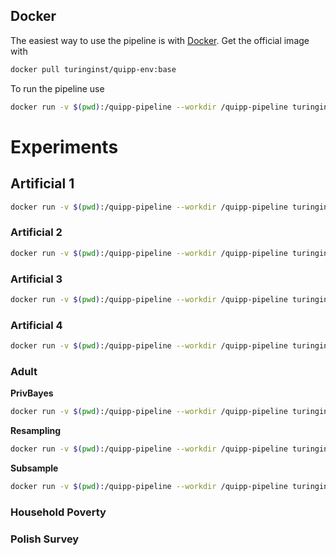 ## Docker
The easiest way to use the pipeline is with [Docker](https://www.docker.com/). Get the official image with

```bash
docker pull turinginst/quipp-env:base
```

To run the pipeline use
```bash
docker run -v $(pwd):/quipp-pipeline --workdir /quipp-pipeline turinginst/quipp-env:base make
```

# Experiments


## Artificial 1

```bash
docker run -v $(pwd):/quipp-pipeline --workdir /quipp-pipeline turinginst/quipp-env:base python examples/privbayes-artificial_1-ensemble/privbayes-artificial_1-ensemble.py -n 25 -f -k 3 -e 0.0001,0.001,0.01,0.1,0.4,1.0,4.0,10.0 -r 
```

### Artificial 2

```bash
docker run -v $(pwd):/quipp-pipeline --workdir /quipp-pipeline turinginst/quipp-env:base python examples/privbayes-artificial_2-ensemble/privbayes-artificial_2-ensemble.py -n 25 -f -k 3 -e 0.0001,0.001,0.01,0.1,0.4,1.0,4.0,10.0 -r 
```

### Artificial 3

```bash
docker run -v $(pwd):/quipp-pipeline --workdir /quipp-pipeline turinginst/quipp-env:base python examples/privbayes-artificial_3-ensemble/privbayes-artificial_3-ensemble.py -n 25 -f -k 3 -e 0.0001,0.001,0.01,0.1,0.4,1.0,4.0,10.0 -r 
```

### Artificial 4

```bash
docker run -v $(pwd):/quipp-pipeline --workdir /quipp-pipeline turinginst/quipp-env:base python examples/privbayes-artificial_4-ensemble/privbayes-artificial_4-ensemble.py -n 25 -f -k 3 -e 0.0001,0.001,0.01,0.1,0.4,1.0,4.0,10.0 -r 
```

### Adult

**PrivBayes**
```bash
docker run -v $(pwd):/quipp-pipeline --workdir /quipp-pipeline turinginst/quipp-env:base python examples/privbayes-adult-ensemble/privbayes-adult-ensemble.py -n 25 -k 3 -e 0.0001,0.001,0.01,0.1,0.4,1.0,4.0,10.0  -f -r 
```

**Resampling**
```bash
docker run -v $(pwd):/quipp-pipeline --workdir /quipp-pipeline turinginst/quipp-env:base python examples/adult-resampling-ensemble/adult-resampling-ensemble.py  -n 50 -k 3 -e 0.0001,0.001,0.01,0.1,0.4,1.0,4.0,10.0  -f -r 
```

**Subsample**
```bash
docker run -v $(pwd):/quipp-pipeline --workdir /quipp-pipeline turinginst/quipp-env:base python examples/adult-subsample-ensemble/adult-subsample-ensemble.py -n 25 -k 3 -e 0.0001,0.001,0.01,0.1,0.4,1.0,4.0,10.0  -f -r 
```
### Household Poverty

### Polish Survey